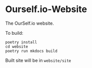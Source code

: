 # Ourself.io-Website
The OurSelf.io website.

To build:

```
poetry install
cd website
poetry run mkdocs build
```

Built site will be in `website/site` 
